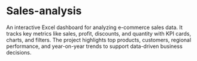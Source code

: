 # Sales-analysis
An interactive Excel dashboard for analyzing e-commerce sales data. It tracks key metrics like sales, profit, discounts, and quantity with KPI cards, charts, and filters. The project highlights top products, customers, regional performance, and year-on-year trends to support data-driven business decisions.

